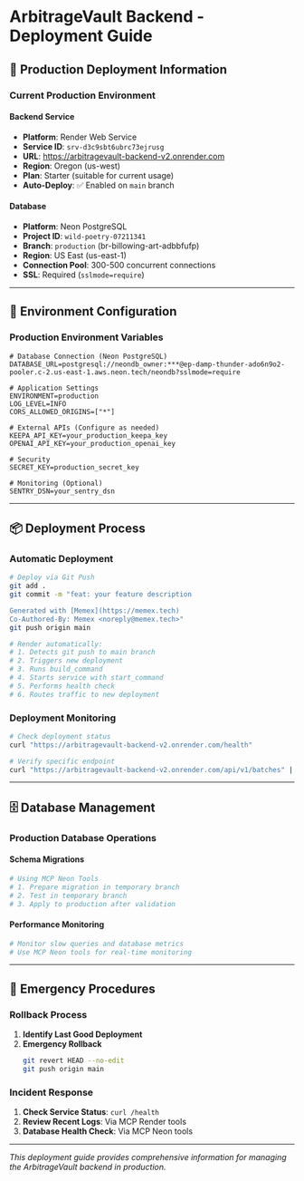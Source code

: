 # ArbitrageVault Backend - Deployment Guide

## 🚀 **Production Deployment Information**

### **Current Production Environment**

#### **Backend Service**
- **Platform**: Render Web Service
- **Service ID**: `srv-d3c9sbt6ubrc73ejrusg`
- **URL**: https://arbitragevault-backend-v2.onrender.com
- **Region**: Oregon (us-west)
- **Plan**: Starter (suitable for current usage)
- **Auto-Deploy**: ✅ Enabled on `main` branch

#### **Database**
- **Platform**: Neon PostgreSQL
- **Project ID**: `wild-poetry-07211341`
- **Branch**: `production` (br-billowing-art-adbbfufp)
- **Region**: US East (us-east-1)
- **Connection Pool**: 300-500 concurrent connections
- **SSL**: Required (`sslmode=require`)

---

## 🔧 **Environment Configuration**

### **Production Environment Variables**
```env
# Database Connection (Neon PostgreSQL)
DATABASE_URL=postgresql://neondb_owner:***@ep-damp-thunder-ado6n9o2-pooler.c-2.us-east-1.aws.neon.tech/neondb?sslmode=require

# Application Settings
ENVIRONMENT=production
LOG_LEVEL=INFO
CORS_ALLOWED_ORIGINS=["*"]

# External APIs (Configure as needed)
KEEPA_API_KEY=your_production_keepa_key
OPENAI_API_KEY=your_production_openai_key

# Security
SECRET_KEY=production_secret_key

# Monitoring (Optional)
SENTRY_DSN=your_sentry_dsn
```

---

## 📦 **Deployment Process**

### **Automatic Deployment**
```bash
# Deploy via Git Push
git add .
git commit -m "feat: your feature description

Generated with [Memex](https://memex.tech)
Co-Authored-By: Memex <noreply@memex.tech>"
git push origin main

# Render automatically:
# 1. Detects git push to main branch
# 2. Triggers new deployment
# 3. Runs build_command
# 4. Starts service with start_command  
# 5. Performs health check
# 6. Routes traffic to new deployment
```

### **Deployment Monitoring**
```bash
# Check deployment status
curl "https://arbitragevault-backend-v2.onrender.com/health"

# Verify specific endpoint
curl "https://arbitragevault-backend-v2.onrender.com/api/v1/batches" | jq
```

---

## 🗄️ **Database Management**

### **Production Database Operations**

#### **Schema Migrations**
```python
# Using MCP Neon Tools
# 1. Prepare migration in temporary branch
# 2. Test in temporary branch
# 3. Apply to production after validation
```

#### **Performance Monitoring**
```python
# Monitor slow queries and database metrics
# Use MCP Neon tools for real-time monitoring
```

---

## 🚨 **Emergency Procedures**

### **Rollback Process**
1. **Identify Last Good Deployment**
2. **Emergency Rollback**
   ```bash
   git revert HEAD --no-edit
   git push origin main
   ```

### **Incident Response**
1. **Check Service Status**: `curl /health`
2. **Review Recent Logs**: Via MCP Render tools
3. **Database Health Check**: Via MCP Neon tools

---

*This deployment guide provides comprehensive information for managing the ArbitrageVault backend in production.*